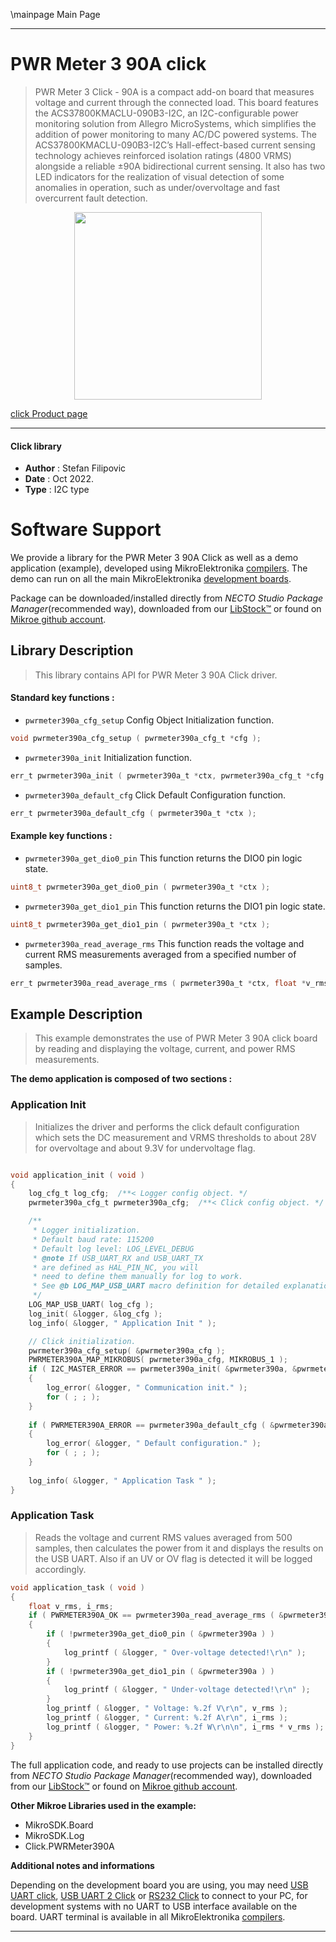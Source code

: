 \mainpage Main Page

---
# PWR Meter 3 90A click

> PWR Meter 3 Click - 90A is a compact add-on board that measures voltage and current through the connected load. This board features the ACS37800KMACLU-090B3-I2C, an I2C-configurable power monitoring solution from Allegro MicroSystems, which simplifies the addition of power monitoring to many AC/DC powered systems. The ACS37800KMACLU-090B3-I2C’s Hall-effect-based current sensing technology achieves reinforced isolation ratings (4800 VRMS) alongside a reliable ±90A bidirectional current sensing. It also has two LED indicators for the realization of visual detection of some anomalies in operation, such as under/overvoltage and fast overcurrent fault detection.

<p align="center">
  <img src="https://download.mikroe.com/images/click_for_ide/pwrmeter3_click.png" height=300px>
</p>

[click Product page](https://www.mikroe.com/pwr-meter-3-click)

---


#### Click library

- **Author**        : Stefan Filipovic
- **Date**          : Oct 2022.
- **Type**          : I2C type


# Software Support

We provide a library for the PWR Meter 3 90A Click
as well as a demo application (example), developed using MikroElektronika
[compilers](https://www.mikroe.com/necto-studio).
The demo can run on all the main MikroElektronika [development boards](https://www.mikroe.com/development-boards).

Package can be downloaded/installed directly from *NECTO Studio Package Manager*(recommended way), downloaded from our [LibStock&trade;](https://libstock.mikroe.com) or found on [Mikroe github account](https://github.com/MikroElektronika/mikrosdk_click_v2/tree/master/clicks).

## Library Description

> This library contains API for PWR Meter 3 90A Click driver.

#### Standard key functions :

- `pwrmeter390a_cfg_setup` Config Object Initialization function.
```c
void pwrmeter390a_cfg_setup ( pwrmeter390a_cfg_t *cfg );
```

- `pwrmeter390a_init` Initialization function.
```c
err_t pwrmeter390a_init ( pwrmeter390a_t *ctx, pwrmeter390a_cfg_t *cfg );
```

- `pwrmeter390a_default_cfg` Click Default Configuration function.
```c
err_t pwrmeter390a_default_cfg ( pwrmeter390a_t *ctx );
```

#### Example key functions :

- `pwrmeter390a_get_dio0_pin` This function returns the DIO0 pin logic state.
```c
uint8_t pwrmeter390a_get_dio0_pin ( pwrmeter390a_t *ctx );
```

- `pwrmeter390a_get_dio1_pin` This function returns the DIO1 pin logic state.
```c
uint8_t pwrmeter390a_get_dio1_pin ( pwrmeter390a_t *ctx );
```

- `pwrmeter390a_read_average_rms` This function reads the voltage and current RMS measurements averaged from a specified number of samples.
```c
err_t pwrmeter390a_read_average_rms ( pwrmeter390a_t *ctx, float *v_rms, float *i_rms, uint16_t num_avg );
```

## Example Description

> This example demonstrates the use of PWR Meter 3 90A click board by reading and displaying the voltage, current, and power RMS measurements.

**The demo application is composed of two sections :**

### Application Init

> Initializes the driver and performs the click default configuration which sets the DC measurement
and VRMS thresholds to about 28V for overvoltage and about 9.3V for undervoltage flag.

```c

void application_init ( void )
{
    log_cfg_t log_cfg;  /**< Logger config object. */
    pwrmeter390a_cfg_t pwrmeter390a_cfg;  /**< Click config object. */

    /** 
     * Logger initialization.
     * Default baud rate: 115200
     * Default log level: LOG_LEVEL_DEBUG
     * @note If USB_UART_RX and USB_UART_TX 
     * are defined as HAL_PIN_NC, you will 
     * need to define them manually for log to work. 
     * See @b LOG_MAP_USB_UART macro definition for detailed explanation.
     */
    LOG_MAP_USB_UART( log_cfg );
    log_init( &logger, &log_cfg );
    log_info( &logger, " Application Init " );

    // Click initialization.
    pwrmeter390a_cfg_setup( &pwrmeter390a_cfg );
    PWRMETER390A_MAP_MIKROBUS( pwrmeter390a_cfg, MIKROBUS_1 );
    if ( I2C_MASTER_ERROR == pwrmeter390a_init( &pwrmeter390a, &pwrmeter390a_cfg ) ) 
    {
        log_error( &logger, " Communication init." );
        for ( ; ; );
    }
    
    if ( PWRMETER390A_ERROR == pwrmeter390a_default_cfg ( &pwrmeter390a ) )
    {
        log_error( &logger, " Default configuration." );
        for ( ; ; );
    }
    
    log_info( &logger, " Application Task " );
}

```

### Application Task

> Reads the voltage and current RMS values averaged from 500 samples, then calculates the power from it
and displays the results on the USB UART. Also if an UV or OV flag is detected it will be logged accordingly.

```c
void application_task ( void )
{
    float v_rms, i_rms;
    if ( PWRMETER390A_OK == pwrmeter390a_read_average_rms ( &pwrmeter390a, &v_rms, &i_rms, PWRMETER390A_DEF_AVG_SAMPLES ) )
    {
        if ( !pwrmeter390a_get_dio0_pin ( &pwrmeter390a ) )
        {
            log_printf ( &logger, " Over-voltage detected!\r\n" );
        }
        if ( !pwrmeter390a_get_dio1_pin ( &pwrmeter390a ) )
        {
            log_printf ( &logger, " Under-voltage detected!\r\n" );
        }
        log_printf ( &logger, " Voltage: %.2f V\r\n", v_rms );
        log_printf ( &logger, " Current: %.2f A\r\n", i_rms );
        log_printf ( &logger, " Power: %.2f W\r\n\n", i_rms * v_rms );
    }
}
```

The full application code, and ready to use projects can be installed directly from *NECTO Studio Package Manager*(recommended way), downloaded from our [LibStock&trade;](https://libstock.mikroe.com) or found on [Mikroe github account](https://github.com/MikroElektronika/mikrosdk_click_v2/tree/master/clicks).

**Other Mikroe Libraries used in the example:**

- MikroSDK.Board
- MikroSDK.Log
- Click.PWRMeter390A

**Additional notes and informations**

Depending on the development board you are using, you may need
[USB UART click](https://www.mikroe.com/usb-uart-click),
[USB UART 2 Click](https://www.mikroe.com/usb-uart-2-click) or
[RS232 Click](https://www.mikroe.com/rs232-click) to connect to your PC, for
development systems with no UART to USB interface available on the board. UART
terminal is available in all MikroElektronika
[compilers](https://shop.mikroe.com/compilers).

---
